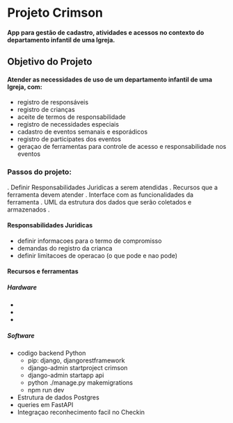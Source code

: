 # Projeto Crimson

#### App para gestão de cadastro, atividades e acessos no contexto do departamento infantil de uma Igreja.

## Objetivo do Projeto

#### Atender as necessidades de uso de um departamento infantil de uma Igreja, com:

- registro de responsáveis
- registro de crianças
- aceite de termos de responsabilidade
- registro de necessidades especiais
- cadastro de eventos semanais e esporádicos
- registro de participates dos eventos
- geraçao de ferramentas para controle de acesso e responsabilidade nos eventos


### Passos do projeto:

. Definir Responsabilidades Juridicas a serem atendidas
. Recursos que a ferramenta devem atender
. Interface com as funcionalidades da ferramenta
. UML da estrutura dos dados que serão coletados e armazenados
.

#### Responsabilidades Juridicas

- definir informacoes para o termo de compromisso
- demandas do registro da crianca
- definir limitacoes de operacao (o que pode e nao pode)

#### Recursos e ferramentas

##### Hardware

-
-
-

##### Software

- codigo backend Python
    - pip: django, djangorestframework
    - django-admin startproject crimson
    - django-admin startapp api
    - python ./manage.py makemigrations
    - npm run dev
- Estrutura de dados Postgres
- queries em FastAPI
- Integraçao reconhecimento facil no Checkin